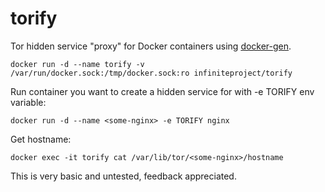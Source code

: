# torify
Tor hidden service "proxy" for Docker containers using [docker-gen](https://github.com/jwilder/docker-gen).
```
docker run -d --name torify -v /var/run/docker.sock:/tmp/docker.sock:ro infiniteproject/torify
```
Run container you want to create a hidden service for with -e TORIFY env variable:
```
docker run -d --name <some-nginx> -e TORIFY nginx
```
Get hostname:
```
docker exec -it torify cat /var/lib/tor/<some-nginx>/hostname
```
This is very basic and untested, feedback appreciated.
